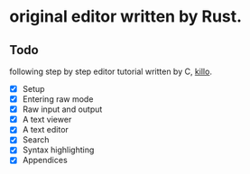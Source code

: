 # original editor written by Rust.

## Todo

following step by step editor tutorial written by C, [killo](https://viewsourcecode.org/snaptoken/kilo/).

- [x] Setup
- [x] Entering raw mode
- [x] Raw input and output
- [x] A text viewer
- [x] A text editor
- [x] Search
- [x] Syntax highlighting
- [x] Appendices
